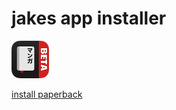 # jakes app installer

<a
   href="itms-services://?action=download-manifest&url=https://github.com/jakestlouis/jakestlouis.github.io/raw/main/paperback/manifest.plist">
  <img src="https://github.com/jakestlouis/jakestlouis.github.io/raw/main/paperback/icon.png" width="60" height="60">
</a>

<a href="itms-services://?action=download-manifest&url=https://github.com/jakestlouis/jakestlouis.github.io/raw/main/paperback/manifest.plist">install paperback</a>
